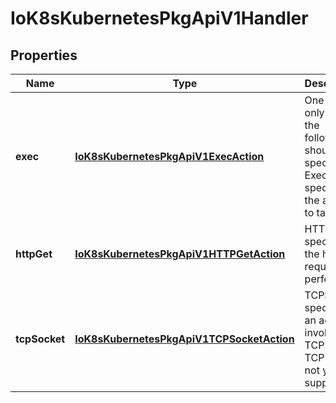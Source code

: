 
# IoK8sKubernetesPkgApiV1Handler

## Properties
Name | Type | Description | Notes
------------ | ------------- | ------------- | -------------
**exec** | [**IoK8sKubernetesPkgApiV1ExecAction**](IoK8sKubernetesPkgApiV1ExecAction.md) | One and only one of the following should be specified. Exec specifies the action to take. |  [optional]
**httpGet** | [**IoK8sKubernetesPkgApiV1HTTPGetAction**](IoK8sKubernetesPkgApiV1HTTPGetAction.md) | HTTPGet specifies the http request to perform. |  [optional]
**tcpSocket** | [**IoK8sKubernetesPkgApiV1TCPSocketAction**](IoK8sKubernetesPkgApiV1TCPSocketAction.md) | TCPSocket specifies an action involving a TCP port. TCP hooks not yet supported |  [optional]



